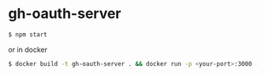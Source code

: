 # gh-oauth-server

```sh
$ npm start
```

or in docker

```sh
$ docker build -t gh-oauth-server . && docker run -p <your-port>:3000 -e CLIENT_SECRET=<your-client-secret> -d gh-oauth-server
```
